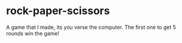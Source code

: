 # rock-paper-scissors
A game that I made, its you verse the computer. The first one to get 5 rounds win the game!
